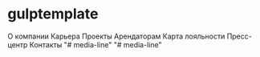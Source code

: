 # gulptemplate

О компании Карьера Проекты Арендаторам Карта лояльности Пресс-центр Контакты
"# media-line" 
"# media-line" 
